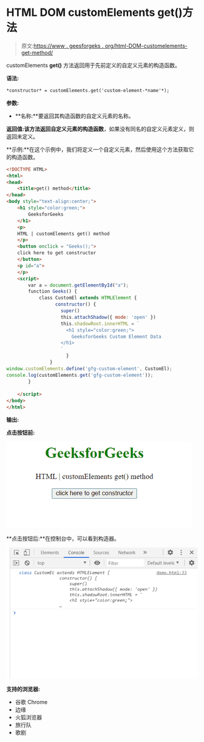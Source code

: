 # HTML DOM customElements get()方法

> 原文:[https://www . geesforgeks . org/html-DOM-customelements-get-method/](https://www.geeksforgeeks.org/html-dom-customelements-get-method/)

customElements **get()** 方法返回用于先前定义的自定义元素的构造函数。

**语法:**

```html
*constructor* = customElements.get('custom-element-*name'*);
```

**参数:**

*   **名称:**要返回其构造函数的自定义元素的名称。

**返回值:**该方法返回自定义元素的**构造函数**，如果没有同名的自定义元素定义，则返回未定义。

**示例:**在这个示例中，我们将定义一个自定义元素，然后使用这个方法获取它的构造函数。

```html
<!DOCTYPE HTML> 
<html>  
<head>
    <title>get() method</title>
</head>   
<body style="text-align:center;">
    <h1 style="color:green;">  
        GeeksforGeeks  
    </h1> 
    <p> 
    HTML | customElements get() method
    </p>
    <button onclick = "Geeks();">
    click here to get constructor
    </button>
    <p id="a"> 
    </p>       
    <script> 
        var a = document.getElementById("a");
        function Geeks() {
            class CustomEl extends HTMLElement {
                  constructor() {
                    super()
                    this.attachShadow({ mode: 'open' })
                    this.shadowRoot.innerHTML = `
                      <h1 style="color:green;">  
                        GeeksforGeeks Custom Element Data
                    </h1>
                    `
                      }
                }
window.customElements.define('gfg-custom-element', CustomEl);
console.log(customElements.get('gfg-custom-element'));
        } 

    </script> 
</body>   
</html>
```

**输出:**

**点击按钮前:**

![](img/51059741066ae4eb1a8731eecade5b69.png)

**点击按钮后:**在控制台中，可以看到构造器。

![](img/3d2d4728c1bb3398b056d9c8dda50392.png)

**支持的浏览器:**

*   谷歌 Chrome
*   边缘
*   火狐浏览器
*   旅行队
*   歌剧
